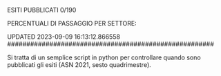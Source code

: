 ESITI PUBBLICATI 0/190 

PERCENTUALI DI PASSAGGIO PER SETTORE:

UPDATED 2023-09-09 16:13:12.866558
###################################################### 

Si tratta di un semplice script in python per controllare quando sono pubblicati gli esiti (ASN 2021, sesto quadrimestre).

